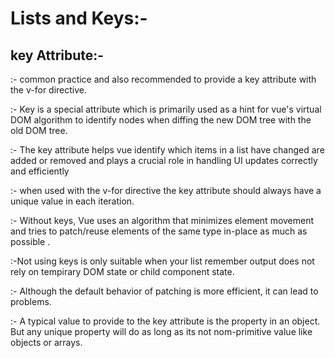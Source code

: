 # Lists and Keys:-
## key Attribute:- 
:- common practice and also recommended to provide a key attribute with the v-for directive.

:- Key is a special attribute which is primarily used as a hint for vue's virtual DOM algorithm to identify nodes when diffing the new DOM tree with the old DOM tree.

:- The key attribute helps vue identify which items in a list have changed are added or removed and plays a crucial role in handling UI updates correctly and efficiently

:- when used with the v-for directive the key attribute should always have a unique value in each iteration.

:- Without keys, Vue uses an algorithm that minimizes element movement and tries to patch/reuse elements of the same type in-place as much as possible .

:-Not using keys is only suitable when your list remember output does not rely on tempirary DOM state or child component state.

:- Although the default behavior of patching is more efficient, it can lead to problems.

:- A typical value to provide to the key attribute is the property in an object. But any unique property will do as long as its not nom-primitive value like objects or arrays.

